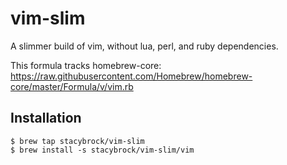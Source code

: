 # vim-slim

A slimmer build of vim, without lua, perl, and ruby dependencies.

This formula tracks homebrew-core: https://raw.githubusercontent.com/Homebrew/homebrew-core/master/Formula/v/vim.rb

## Installation

```
$ brew tap stacybrock/vim-slim
$ brew install -s stacybrock/vim-slim/vim
```
